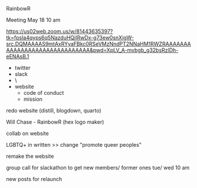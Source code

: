 
RainbowR

Meeting May 18 10 am 

https://us02web.zoom.us/w/81443635397?tk=fpsla4qyps6q5NazduHQiIRwDx-g73ew0snXigW-src.DQMAAAAS9mtAxRYyaFBkc0RSeVMzNndPT2NNaHM1RWZRAAAAAAAAAAAAAAAAAAAAAAAAAAAAAA&pwd=XpLV_A-mvbgb_g32bsRzlDh-eENAsB.1




- twitter
- slack
- \
- website 
    - code of conduct
    - mission 

redo website (distill, blogdown, quarto)

Will Chase - RainbowR (hex logo maker)

collab on website

LGBTQ+ in written  >> change "promote queer peoples"

remake the website 

group call for slackathon to get new members/ former ones 
tue/ wed  10 am 

new posts for relaunch 